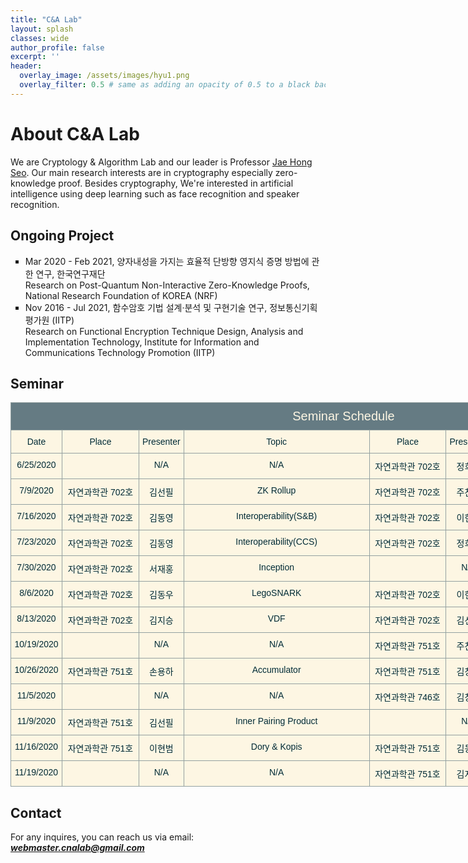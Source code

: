 ```yaml
---
title: "C&A Lab"
layout: splash
classes: wide
author_profile: false
excerpt: ''
header:
  overlay_image: /assets/images/hyu1.png
  overlay_filter: 0.5 # same as adding an opacity of 0.5 to a black background
---
```


# About C&A Lab

We are Cryptology & Algorithm Lab and our leader is Professor [Jae Hong Seo](https://sites.google.com/site/jhsbhs/). Our main research interests are in cryptography especially zero-knowledge proof. Besides cryptography, We're interested in artificial intelligence using deep learning such as face recognition and speaker recognition.

## Ongoing Project

<ul type="square">
    <li>
        Mar 2020 - Feb 2021, 양자내성을 가지는 효율적 단방향 영지식 증명 방법에 관한 연구, 한국연구재단
        <br>
        Research on Post-Quantum Non-Interactive Zero-Knowledge Proofs, National Research Foundation of KOREA (NRF)
    </li>
    <li>
        Nov 2016 - Jul 2021, 함수암호 기법 설계·분석 및 구현기술 연구, 정보통신기획평가원 (IITP)
        <br>
        Research on Functional Encryption Technique Design, Analysis and Implementation Technology, Institute for Information and Communications Technology Promotion (IITP)
    </li>
</ul>    

## Seminar

<style type="text/css">
.tg  {border-collapse:collapse;border-color:#93a1a1;border-spacing:0;}
.tg td{background-color:#fdf6e3;border-color:#93a1a1;border-style:solid;border-width:1px;color:#002b36;
  font-family:Arial, sans-serif;font-size:14px;overflow:hidden;padding:10px 5px;word-break:normal;}
.tg th{background-color:#657b83;border-color:#93a1a1;border-style:solid;border-width:1px;color:#fdf6e3;
  font-family:Arial, sans-serif;font-size:14px;font-weight:normal;overflow:hidden;padding:10px 5px;word-break:normal;}
.tg .tg-baqh{text-align:center;vertical-align:top}
.tg .tg-bzci{font-size:20px;text-align:center;vertical-align:top}
</style>
<table class="tg" style="undefined;table-layout: fixed; width: 1066px">
<colgroup>
<col style="width: 82px">
<col style="width: 123px">
<col style="width: 72px">
<col style="width: 297px">
<col style="width: 123px">
<col style="width: 72px">
<col style="width: 297px">
</colgroup>
<thead>
  <tr>
    <th class="tg-bzci" colspan="7">Seminar Schedule</th>
  </tr>
</thead>
<tbody>
  <tr>
    <td class="tg-baqh">Date</td>
    <td class="tg-baqh">Place</td>
    <td class="tg-baqh">Presenter</td>
    <td class="tg-baqh">Topic</td>
    <td class="tg-baqh">Place</td>
    <td class="tg-baqh">Presenter</td>
    <td class="tg-baqh">Topic</td>
  </tr>
  <tr>
    <td class="tg-baqh">6/25/2020</td>
    <td class="tg-baqh"></td>
    <td class="tg-baqh">N/A</td>
    <td class="tg-baqh">N/A</td>
    <td class="tg-baqh">자연과학관 702호</td>
    <td class="tg-baqh">정희원</td>
    <td class="tg-baqh">Mimblewimble &amp; Zether</td>
  </tr>
  <tr>
    <td class="tg-baqh">7/9/2020</td>
    <td class="tg-baqh">자연과학관 702호</td>
    <td class="tg-baqh">김선필</td>
    <td class="tg-baqh">ZK Rollup</td>
    <td class="tg-baqh">자연과학관 702호</td>
    <td class="tg-baqh">주찬양</td>
    <td class="tg-baqh">GKR</td>
  </tr>
  <tr>
    <td class="tg-baqh">7/16/2020</td>
    <td class="tg-baqh">자연과학관 702호</td>
    <td class="tg-baqh">김동영</td>
    <td class="tg-baqh">Interoperability(S&amp;B)</td>
    <td class="tg-baqh">자연과학관 702호</td>
    <td class="tg-baqh">이현범</td>
    <td class="tg-baqh">Sonic</td>
  </tr>
  <tr>
    <td class="tg-baqh">7/23/2020</td>
    <td class="tg-baqh">자연과학관 702호</td>
    <td class="tg-baqh">김동영</td>
    <td class="tg-baqh">Interoperability(CCS)</td>
    <td class="tg-baqh">자연과학관 702호</td>
    <td class="tg-baqh">정희원</td>
    <td class="tg-baqh">Interoperability (Zendoo+alpha)</td>
  </tr>
  <tr>
    <td class="tg-baqh">7/30/2020</td>
    <td class="tg-baqh">자연과학관 702호</td>
    <td class="tg-baqh">서재홍</td>
    <td class="tg-baqh">Inception</td>
    <td class="tg-baqh"></td>
    <td class="tg-baqh">N/A</td>
    <td class="tg-baqh">N/A</td>
  </tr>
  <tr>
    <td class="tg-baqh">8/6/2020</td>
    <td class="tg-baqh">자연과학관 702호</td>
    <td class="tg-baqh">김동우</td>
    <td class="tg-baqh">LegoSNARK</td>
    <td class="tg-baqh">자연과학관 702호</td>
    <td class="tg-baqh">이현범</td>
    <td class="tg-baqh">Supersonic</td>
  </tr>
  <tr>
    <td class="tg-baqh">8/13/2020</td>
    <td class="tg-baqh">자연과학관 702호</td>
    <td class="tg-baqh">김지승</td>
    <td class="tg-baqh">VDF</td>
    <td class="tg-baqh">자연과학관 702호</td>
    <td class="tg-baqh">김선필</td>
    <td class="tg-baqh">Plonk</td>
  </tr>
  <tr>
    <td class="tg-baqh">10/19/2020</td>
    <td class="tg-baqh"></td>
    <td class="tg-baqh">N/A</td>
    <td class="tg-baqh">N/A</td>
    <td class="tg-baqh">자연과학관 751호</td>
    <td class="tg-baqh">주찬양</td>
    <td class="tg-baqh">Virgo</td>
  </tr>
  <tr>
    <td class="tg-baqh">10/26/2020</td>
    <td class="tg-baqh">자연과학관 751호</td>
    <td class="tg-baqh">손용하</td>
    <td class="tg-baqh">Accumulator</td>
    <td class="tg-baqh">자연과학관 751호</td>
    <td class="tg-baqh">김창진</td>
    <td class="tg-baqh">Groth16</td>
  </tr>
  <tr>
    <td class="tg-baqh">11/5/2020</td>
    <td class="tg-baqh"></td>
    <td class="tg-baqh">N/A</td>
    <td class="tg-baqh">N/A</td>
    <td class="tg-baqh">자연과학관 746호</td>
    <td class="tg-baqh">김창진</td>
    <td class="tg-baqh">Groth16</td>
  </tr>
  <tr>
    <td class="tg-baqh">11/9/2020</td>
    <td class="tg-baqh">자연과학관 751호</td>
    <td class="tg-baqh">김선필</td>
    <td class="tg-baqh">Inner Pairing Product</td>
    <td class="tg-baqh"></td>
    <td class="tg-baqh">N/A</td>
    <td class="tg-baqh">N/A</td>
  </tr>
  <tr>
    <td class="tg-baqh">11/16/2020</td>
    <td class="tg-baqh">자연과학관 751호</td>
    <td class="tg-baqh">이현범</td>
    <td class="tg-baqh">Dory &amp; Kopis</td>
    <td class="tg-baqh">자연과학관 751호</td>
    <td class="tg-baqh">김동우</td>
    <td class="tg-baqh">Verifiable Computation on Encrypted Data</td>
  </tr>
  <tr>
    <td class="tg-baqh">11/19/2020</td>
    <td class="tg-baqh"></td>
    <td class="tg-baqh">N/A</td>
    <td class="tg-baqh">N/A</td>
    <td class="tg-baqh">자연과학관 751호</td>
    <td class="tg-baqh">김지승</td>
    <td class="tg-baqh">Cryptanalysis of LPN</td>
  </tr>
</tbody>
</table>

## Contact

For any inquires, you can reach us via email: **_[webmaster.cnalab@gmail.com](mailto:webmaster.cnalab@gmail.com)_**